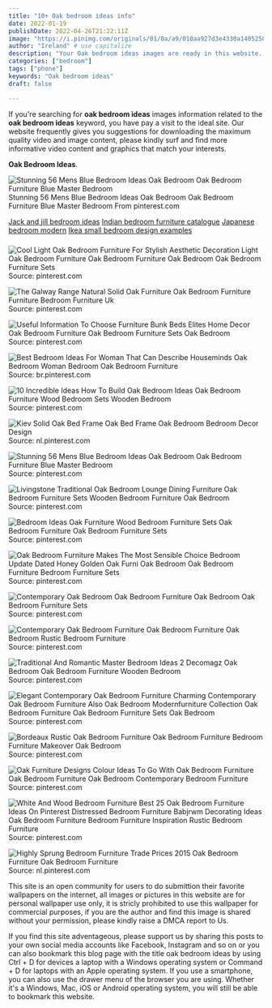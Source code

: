 ```yaml
---
title: "10+ Oak bedroom ideas info"
date: 2022-01-19
publishDate: 2022-04-26T21:22:11Z
image: "https://i.pinimg.com/originals/01/0a/a9/010aa927d3e4330a140525014e1e2ffb.jpg"
author: "Ireland" # use capitalize
description: "Your Oak bedroom ideas images are ready in this website. Oak bedroom ideas are a topic that is being searched for and liked by netizens today. You can Get the Oak bedroom ideas files here. Get all royalty-free vectors."
categories: ["bedroom"]
tags: ["phone"]
keywords: "Oak bedroom ideas"
draft: false

---
```


If you're searching for **oak bedroom ideas** images information related to the **oak bedroom ideas** keyword, you have pay a visit to the ideal  site.  Our website frequently  gives you  suggestions  for downloading  the maximum  quality video and image  content, please kindly surf and find more informative video content and graphics  that match your interests.

**Oak Bedroom Ideas**. 

![Stunning 56 Mens Blue Bedroom Ideas Oak Bedroom Oak Bedroom Furniture Blue Master Bedroom](https://i.pinimg.com/564x/f6/6b/18/f66b185b2750cceb753f392583b94f57.jpg "Stunning 56 Mens Blue Bedroom Ideas Oak Bedroom Oak Bedroom Furniture Blue Master Bedroom")
Stunning 56 Mens Blue Bedroom Ideas Oak Bedroom Oak Bedroom Furniture Blue Master Bedroom From pinterest.com

[Jack and jill bedroom ideas](/jack-and-jill-bedroom-ideas/)
[Indian bedroom furniture catalogue](/indian-bedroom-furniture-catalogue/)
[Japanese bedroom modern](/japanese-bedroom-modern/)
[Ikea small bedroom design examples](/ikea-small-bedroom-design-examples/)



### 

 


![Cool Light Oak Bedroom Furniture For Stylish Aesthetic Decoration Light Oak Bedroom Furniture Oak Bedroom Furniture Oak Bedroom Oak Bedroom Furniture Sets](https://i.pinimg.com/originals/77/2d/47/772d472e3695d866ccaf6b8b26ad9a9b.jpg "Cool Light Oak Bedroom Furniture For Stylish Aesthetic Decoration Light Oak Bedroom Furniture Oak Bedroom Furniture Oak Bedroom Oak Bedroom Furniture Sets")
Source: pinterest.com

 

![The Galway Range Natural Solid Oak Furniture Oak Bedroom Furniture Furniture Bedroom Furniture Uk](https://i.pinimg.com/originals/b7/ea/a9/b7eaa9f34540cfe211b2ad6900b1b2c1.jpg "The Galway Range Natural Solid Oak Furniture Oak Bedroom Furniture Furniture Bedroom Furniture Uk")
Source: pinterest.com

 

![Useful Information To Choose Furniture Bunk Beds Elites Home Decor Oak Bedroom Furniture Oak Bedroom Furniture Sets Oak Bedroom](https://i.pinimg.com/564x/c6/26/cc/c626cc85f17c997c979a5c78b7f7b91a.jpg "Useful Information To Choose Furniture Bunk Beds Elites Home Decor Oak Bedroom Furniture Oak Bedroom Furniture Sets Oak Bedroom")
Source: pinterest.com

 

![Best Bedroom Ideas For Woman That Can Describe Houseminds Oak Bedroom Woman Bedroom Oak Bedroom Furniture](https://i.pinimg.com/736x/90/b3/40/90b340bcf9c7545510ab4800e8252af1.jpg "Best Bedroom Ideas For Woman That Can Describe Houseminds Oak Bedroom Woman Bedroom Oak Bedroom Furniture")
Source: br.pinterest.com

 

![10 Incredible Ideas How To Build Oak Bedroom Ideas Oak Bedroom Furniture Wood Bedroom Sets Wooden Bedroom](https://i.pinimg.com/736x/17/fa/cb/17facba776bc87eb053646673b2d63fe.jpg "10 Incredible Ideas How To Build Oak Bedroom Ideas Oak Bedroom Furniture Wood Bedroom Sets Wooden Bedroom")
Source: pinterest.com

 

![Kiev Solid Oak Bed Frame Oak Bed Frame Oak Bedroom Bedroom Decor Design](https://i.pinimg.com/originals/41/89/3d/41893db1b897b63bb522850462af5895.jpg "Kiev Solid Oak Bed Frame Oak Bed Frame Oak Bedroom Bedroom Decor Design")
Source: nl.pinterest.com

 

![Stunning 56 Mens Blue Bedroom Ideas Oak Bedroom Oak Bedroom Furniture Blue Master Bedroom](https://i.pinimg.com/564x/f6/6b/18/f66b185b2750cceb753f392583b94f57.jpg "Stunning 56 Mens Blue Bedroom Ideas Oak Bedroom Oak Bedroom Furniture Blue Master Bedroom")
Source: pinterest.com

 

![Livingstone Traditional Oak Bedroom Lounge Dining Furniture Oak Bedroom Furniture Sets Wooden Bedroom Furniture Oak Bedroom](https://i.pinimg.com/originals/27/e2/a4/27e2a4ee8a1e333927cf0f8be2e4b3b4.jpg "Livingstone Traditional Oak Bedroom Lounge Dining Furniture Oak Bedroom Furniture Sets Wooden Bedroom Furniture Oak Bedroom")
Source: pinterest.com

 

![Bedroom Ideas Oak Furniture Wood Bedroom Furniture Sets Oak Bedroom Furniture Oak Bedroom Furniture Sets](https://i.pinimg.com/736x/b9/73/cf/b973cf21d19aedd6ea80e60167872083.jpg "Bedroom Ideas Oak Furniture Wood Bedroom Furniture Sets Oak Bedroom Furniture Oak Bedroom Furniture Sets")
Source: pinterest.com

 

![Oak Bedroom Furniture Makes The Most Sensible Choice Bedroom Update Dated Honey Golden Oak Furni Oak Bedroom Oak Bedroom Furniture Bedroom Furniture Sets](https://i.pinimg.com/564x/17/ae/2f/17ae2ffb6669df8f564b2931fb6f966e.jpg "Oak Bedroom Furniture Makes The Most Sensible Choice Bedroom Update Dated Honey Golden Oak Furni Oak Bedroom Oak Bedroom Furniture Bedroom Furniture Sets")
Source: pinterest.com

 

![Contemporary Oak Bedroom Oak Bedroom Furniture Oak Bedroom Oak Bedroom Furniture Sets](https://i.pinimg.com/originals/c2/75/57/c2755790915abac97d10e45d07e2d6e4.jpg "Contemporary Oak Bedroom Oak Bedroom Furniture Oak Bedroom Oak Bedroom Furniture Sets")
Source: pinterest.com

 

![Contemporary Oak Bedroom Furniture Oak Bedroom Furniture Oak Bedroom Rustic Bedroom Furniture](https://i.pinimg.com/originals/fa/30/19/fa3019e31db962f3ff2e82f94366380f.jpg "Contemporary Oak Bedroom Furniture Oak Bedroom Furniture Oak Bedroom Rustic Bedroom Furniture")
Source: pinterest.com

 

![Traditional And Romantic Master Bedroom Ideas 2 Decomagz Oak Bedroom Oak Bedroom Furniture Wooden Bedroom](https://i.pinimg.com/originals/ce/df/e0/cedfe0495867bf5efed02a84f931862a.jpg "Traditional And Romantic Master Bedroom Ideas 2 Decomagz Oak Bedroom Oak Bedroom Furniture Wooden Bedroom")
Source: pinterest.com

 

![Elegant Contemporary Oak Bedroom Furniture Charming Contemporary Oak Bedroom Furniture Also Oak Bedroom Modernfurniture Collection Oak Bedroom Furniture Oak Bedroom Furniture Sets Oak Bedroom](https://i.pinimg.com/originals/df/53/dd/df53ddd73054a5e089c6e24f190c3c7c.png "Elegant Contemporary Oak Bedroom Furniture Charming Contemporary Oak Bedroom Furniture Also Oak Bedroom Modernfurniture Collection Oak Bedroom Furniture Oak Bedroom Furniture Sets Oak Bedroom")
Source: pinterest.com

 

![Bordeaux Rustic Oak Bedroom Furniture Oak Bedroom Furniture Bedroom Furniture Makeover Oak Bedroom](https://i.pinimg.com/originals/b5/3c/b5/b53cb50c5958f45a6cea26fa827a2d19.jpg "Bordeaux Rustic Oak Bedroom Furniture Oak Bedroom Furniture Bedroom Furniture Makeover Oak Bedroom")
Source: pinterest.com

 

![Oak Furniture Designs Colour Ideas To Go With Oak Bedroom Furniture Oak Bedroom Furniture Oak Bedroom Contemporary Bedroom Furniture](https://i.pinimg.com/474x/9e/21/51/9e21515d9748c0dd38ff4dd3e92fe84d.jpg "Oak Furniture Designs Colour Ideas To Go With Oak Bedroom Furniture Oak Bedroom Furniture Oak Bedroom Contemporary Bedroom Furniture")
Source: pinterest.com

 

![White And Wood Bedroom Furniture Best 25 Oak Bedroom Furniture Ideas On Pinterest Distressed Bedroom Furniture Babjrwm Decorating Ideas Oak Bedroom Furniture Bedroom Furniture Inspiration Rustic Bedroom Furniture](https://i.pinimg.com/564x/0b/a0/15/0ba0157918143e4bd91febf982c6db31.jpg "White And Wood Bedroom Furniture Best 25 Oak Bedroom Furniture Ideas On Pinterest Distressed Bedroom Furniture Babjrwm Decorating Ideas Oak Bedroom Furniture Bedroom Furniture Inspiration Rustic Bedroom Furniture")
Source: pinterest.com

 

![Highly Sprung Bedroom Furniture Trade Prices 2015 Oak Bedroom Furniture Oak Bedroom Furniture](https://i.pinimg.com/originals/01/0a/a9/010aa927d3e4330a140525014e1e2ffb.jpg "Highly Sprung Bedroom Furniture Trade Prices 2015 Oak Bedroom Furniture Oak Bedroom Furniture")
Source: nl.pinterest.com

 

This site is an open community for users to do submittion their favorite wallpapers on the internet, all images or pictures in this website are for personal wallpaper use only, it is stricly prohibited to use this wallpaper for commercial purposes, if you are the author and find this image is shared without your permission, please kindly raise a DMCA report to Us.

If you find this site adventageous, please support us by sharing this posts to your own social media accounts like Facebook, Instagram and so on or you can also bookmark this blog page with the title oak bedroom ideas by using Ctrl + D for devices a laptop with a Windows operating system or Command + D for laptops with an Apple operating system. If you use a smartphone, you can also use the drawer menu of the browser you are using. Whether it's a Windows, Mac, iOS or Android operating system, you will still be able to bookmark this website.
